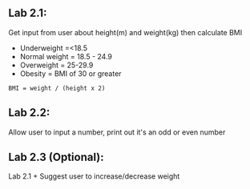 ## Lab 2.1:
Get input from user about height(m) and weight(kg) then calculate BMI
- Underweight =<18.5
- Normal weight = 18.5 - 24.9
- Overweight = 25-29.9
- Obesity = BMI of 30 or greater

```agsl
BMI = weight / (height x 2)
```

## Lab 2.2:
Allow user to input a number, print out it's an odd or even number

## Lab 2.3 (Optional):
Lab 2.1 + Suggest user to increase/decrease weight